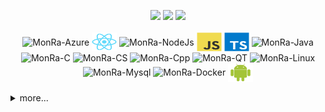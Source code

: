 <!--Hello
<h2><img src="https://emojis.slackmojis.com/emojis/images/1531849430/4246/blob-sunglasses.gif?1531849430" width="30"/> Hi 👋 , I'm MonRá! <img src="https://media.giphy.com/media/12oufCB0MyZ1Go/giphy.gif" width="50"></h2>
-->

<div>
  </p>
  <div align="center">
   <a href="https://www.facebook.com/ramon.chaib" target="_blank"><img src="https://img.shields.io/badge/-Facebook-%230077B5?style=for-the-badge&logo=facebook&logoColor=white" target="_blank"></a> 
  <a href="https://www.instagram.com/monrapps/" target="_blank"><img src="https://img.shields.io/badge/-Instagram-%23E4405F?style=for-the-badge&logo=instagram&logoColor=white" target="_blank"></a>
  <a href="https://www.linkedin.com/in/ramon-chaib-27007635/" target="_blank"><img src="https://img.shields.io/badge/-LinkedIn-%230077B5?style=for-the-badge&logo=linkedin&logoColor=white" target="_blank"></a>   
</div>
  
 <div style="display: inline_block" align="center"><br>
  <img align="center" alt="MonRa-Azure" height="30" width="40" src="https://cdn.jsdelivr.net/gh/devicons/devicon/icons/azure/azure-original.svg">
  <img align="center" alt="MonRa-React" height="30" width="40" src="https://raw.githubusercontent.com/devicons/devicon/master/icons/react/react-original.svg">
  <img align="center" alt="MonRa-NodeJs" height="30" width="40" src="https://cdn.jsdelivr.net/gh/devicons/devicon/icons/nodejs/nodejs-original.svg">
  <img align="center" alt="MonRa-Js" height="30" width="40" src="https://raw.githubusercontent.com/devicons/devicon/master/icons/javascript/javascript-original.svg">     <img align="center" alt="MonRa-Ts" height="30" width="40" src="https://raw.githubusercontent.com/devicons/devicon/master/icons/typescript/typescript-original.svg">
  <img align="center" alt="MonRa-Java" height="30" width="40" src="https://cdn.jsdelivr.net/gh/devicons/devicon/icons/java/java-original.svg">
  <img align="center" alt="MonRa-C" height="30" width="40" src="https://cdn.jsdelivr.net/gh/devicons/devicon/icons/c/c-original.svg">
  <img align="center" alt="MonRa-CS" height="30" width="40" src="https://cdn.jsdelivr.net/gh/devicons/devicon/icons/csharp/csharp-original.svg">
  <img align="center" alt="MonRa-Cpp" height="30" width="40" src="https://cdn.jsdelivr.net/gh/devicons/devicon/icons/cplusplus/cplusplus-original.svg">
  <img align="center" alt="MonRa-QT" height="30" width="40" src="https://cdn.jsdelivr.net/gh/devicons/devicon/icons/qt/qt-original.svg">
  <img align="center" alt="MonRa-Linux" height="30" width="40" src="https://cdn.jsdelivr.net/gh/devicons/devicon/icons/linux/linux-original.svg">
  <img align="center" alt="MonRa-Mysql" height="30" width="40" src="https://cdn.jsdelivr.net/gh/devicons/devicon/icons/mysql/mysql-original.svg">
  <img align="center" alt="MonRa-Docker" height="30" width="40" src="https://cdn.jsdelivr.net/gh/devicons/devicon/icons/docker/docker-original.svg">  
  <img align="center" alt="MonRa-Android" height="30" width="40" src="https://github.com/devicons/devicon/blob/master/icons/android/android-original.svg">
  
</div>
</a>

</br>
<!--
[![github activity graph](https://activity-graph.herokuapp.com/graph?username=monrapps&theme=chartreuse-dark)](https://github.com/monrapps/)
-->
<div>
<details>
      <summary>more...</summary>
      
<!--
### <img src="https://media.giphy.com/media/VgCDAzcKvsR6OM0uWg/giphy.gif" width="50"> A little more about me...  

```javascript
const monra = {
    pronouns: "He" | "Him",
    code: ["any"],
    askMeAbout: ["any"],
    technologies: {
        backEnd: {
            js: ["any"],
        },
        mobileApp: {
            native: ["Android Development"]
        },
        devOps: ["AWS", "Docker🐳", "Route53", "Nginx"],
        databases: ["mongo", "MySql", "sqlite"],
        misc: ["Firebase", "Socket.IO", "selenium", "open-cv", "php", "SuiteApp"]
    },
    architecture: ["Serverless Architecture", "Progressive web applications", "Single page applications"],
    currentFocus: "Building Robots to ease opertations",
    funFact: "There are two ways to write error-free programs; only the third one works"
};
```
-->

---
<!--START_SECTION:waka-->
![Code Time](http://img.shields.io/badge/Code%20Time-1%2C090%20hrs%2058%20mins-blue)

![Profile Views](http://img.shields.io/badge/Profile%20Views-0-blue)

![Lines of code](https://img.shields.io/badge/From%20Hello%20World%20I%27ve%20Written-3.1%20million%20lines%20of%20code-blue)

**🐱 My GitHub Data** 

> 📦 56.0 kB Used in GitHub's Storage 
 > 
> 🏆 969 Contributions in the Year 2025
 > 
> 🚫 Not Opted to Hire
 > 
> 📜 24 Public Repositories 
 > 
> 🔑 20 Private Repositories 
 > 
**I'm an Early 🐤** 

```text
🌞 Morning                8428 commits        █████████░░░░░░░░░░░░░░░░   34.10 % 
🌆 Daytime                10914 commits       ███████████░░░░░░░░░░░░░░   44.16 % 
🌃 Evening                3751 commits        ████░░░░░░░░░░░░░░░░░░░░░   15.18 % 
🌙 Night                  1620 commits        ██░░░░░░░░░░░░░░░░░░░░░░░   06.56 % 
```
📅 **I'm Most Productive on Thursday** 

```text
Monday                   4615 commits        █████░░░░░░░░░░░░░░░░░░░░   18.67 % 
Tuesday                  4552 commits        █████░░░░░░░░░░░░░░░░░░░░   18.42 % 
Wednesday                4681 commits        █████░░░░░░░░░░░░░░░░░░░░   18.94 % 
Thursday                 5232 commits        █████░░░░░░░░░░░░░░░░░░░░   21.17 % 
Friday                   3356 commits        ███░░░░░░░░░░░░░░░░░░░░░░   13.58 % 
Saturday                 1319 commits        █░░░░░░░░░░░░░░░░░░░░░░░░   05.34 % 
Sunday                   958 commits         █░░░░░░░░░░░░░░░░░░░░░░░░   03.88 % 
```


📊 **This Week I Spent My Time On** 

```text
🕑︎ Time Zone: America/Sao_Paulo

💬 Programming Languages: 
C                        11 hrs 24 mins      ██████████████░░░░░░░░░░░   57.93 % 
Other                    4 hrs 16 mins       █████░░░░░░░░░░░░░░░░░░░░   21.75 % 
Devicetree               1 hr 23 mins        ██░░░░░░░░░░░░░░░░░░░░░░░   07.10 % 
Makefile                 55 mins             █░░░░░░░░░░░░░░░░░░░░░░░░   04.67 % 
Markdown                 38 mins             █░░░░░░░░░░░░░░░░░░░░░░░░   03.26 % 

🔥 Editors: 
VS Code                  19 hrs 40 mins      █████████████████████████   100.00 % 

🐱‍💻 Projects: 
gww-v6i                  10 hrs 29 mins      █████████████░░░░░░░░░░░░   53.28 % 
u-boot                   8 hrs 12 mins       ██████████░░░░░░░░░░░░░░░   41.73 % 
Unknown Project          33 mins             █░░░░░░░░░░░░░░░░░░░░░░░░   02.80 % 
Markdown                 10 mins             ░░░░░░░░░░░░░░░░░░░░░░░░░   00.91 % 
kernel                   8 mins              ░░░░░░░░░░░░░░░░░░░░░░░░░   00.76 % 

💻 Operating System: 
WSL                      18 hrs 57 mins      ████████████████████████░   96.29 % 
Windows                  43 mins             █░░░░░░░░░░░░░░░░░░░░░░░░   03.71 % 
```

**I Mostly Code in C++** 

```text
C                        15 repos            █████░░░░░░░░░░░░░░░░░░░░   18.75 % 
Java                     9 repos             ███░░░░░░░░░░░░░░░░░░░░░░   11.25 % 
Python                   7 repos             ██░░░░░░░░░░░░░░░░░░░░░░░   08.75 % 
JavaScript               7 repos             ██░░░░░░░░░░░░░░░░░░░░░░░   08.75 % 
HTML                     5 repos             ██░░░░░░░░░░░░░░░░░░░░░░░   06.25 % 
```



**Timeline**

![Lines of Code chart](https://raw.githubusercontent.com/monrapps/monrapps/master/assets/bar_graph.png)


 Last Updated on 19/03/2025 02:18:08 UTC
<!--END_SECTION:waka-->
